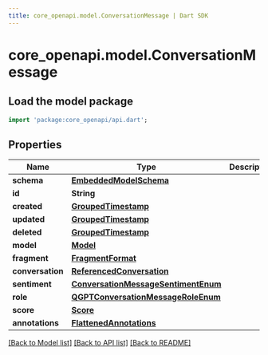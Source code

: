 ```yaml
---
title: core_openapi.model.ConversationMessage | Dart SDK
---
```


# core_openapi.model.ConversationMessage

## Load the model package
```dart
import 'package:core_openapi/api.dart';
```

## Properties
Name | Type | Description | Notes
------------ | ------------- | ------------- | -------------
**schema** | [**EmbeddedModelSchema**](EmbeddedModelSchema.md) |  | [optional] 
**id** | **String** |  | 
**created** | [**GroupedTimestamp**](GroupedTimestamp.md) |  | 
**updated** | [**GroupedTimestamp**](GroupedTimestamp.md) |  | 
**deleted** | [**GroupedTimestamp**](GroupedTimestamp.md) |  | [optional] 
**model** | [**Model**](Model.md) |  | [optional] 
**fragment** | [**FragmentFormat**](FragmentFormat.md) |  | [optional] 
**conversation** | [**ReferencedConversation**](ReferencedConversation.md) |  | 
**sentiment** | [**ConversationMessageSentimentEnum**](ConversationMessageSentimentEnum.md) |  | [optional] 
**role** | [**QGPTConversationMessageRoleEnum**](QGPTConversationMessageRoleEnum.md) |  | 
**score** | [**Score**](Score.md) |  | [optional] 
**annotations** | [**FlattenedAnnotations**](FlattenedAnnotations.md) |  | [optional] 

[[Back to Model list]](../README.md#documentation-for-models) [[Back to API list]](../README.md#documentation-for-api-endpoints) [[Back to README]](../README.md)


